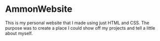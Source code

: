 # AmmonWebsite

This is my personal website that I made using just HTML and CSS. The purpose was to create a place I could show off my projects and tell a little about myself. 

